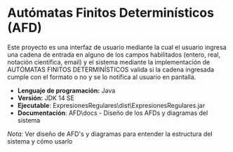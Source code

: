 # Autómatas Finitos Determinísticos (AFD)
Este proyecto es una interfaz de usuario mediante la cual el usuario ingresa una cadena de entrada en alguno de los campos habilitados (entero, real, notación científica, email) y el sistema mediante la implementación de AUTÓMATAS FINITOS DETERMINÍSTICOS valida si la cadena ingresada cumple con el formato o no y se lo notifica al usuario en pantalla.
- __Lenguaje de programación:__ Java
- __Versión:__ JDK 14 SE
- __Ejecutable__: ExpresionesRegulares\dist\ExpresionesRegulares.jar
- __Documentación__: AFD\docs - Diseño de los AFDs y diagramas del sistema

*Nota:* Ver diseño de AFD's y diagramas para entender la estructura del sistema y cómo usarlo
